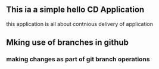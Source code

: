 ## This ia a simple hello CD Application

this application is all about contnious delivery of application

## Mking use of branches in github

### making changes as part of git branch operations
